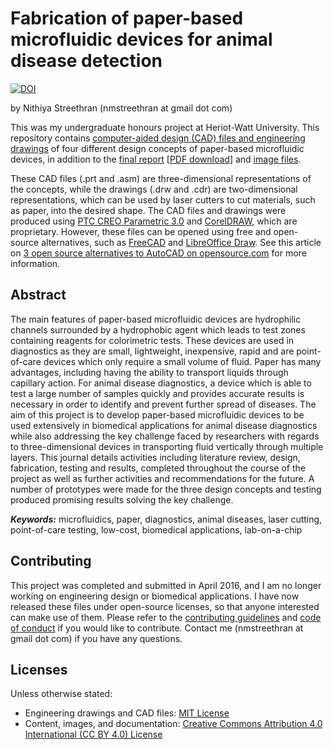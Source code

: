 # Fabrication of paper-based microfluidic devices for animal disease detection

[![DOI](https://zenodo.org/badge/DOI/10.5281/zenodo.2669595.svg)](https://doi.org/10.5281/zenodo.2669595)

by Nithiya Streethran (nmstreethran at gmail dot com)

This was my undergraduate honours project at Heriot-Watt University. This repository contains [computer-aided design (CAD) files and engineering drawings](CAD_files/) of four different design concepts of paper-based microfluidic devices, in addition to the [final report](docs/final_report.pdf) [[PDF download](https://raw.githubusercontent.com/nmstreethran/paper-based-microfluidics/master/docs/final_report.pdf)] and [image files](Images/).

These CAD files (.prt and .asm) are three-dimensional representations of the concepts, while the drawings (.drw and .cdr) are two-dimensional representations, which can be used by laser cutters to cut materials, such as paper, into the desired shape. The CAD files and drawings were produced using [PTC CREO Parametric 3.0](https://www.ptc.com/en/products/creo/parametric) and [CorelDRAW](https://www.coreldraw.com/en/), which are proprietary. However, these files can be opened using free and open-source alternatives, such as [FreeCAD](https://www.freecadweb.org/) and [LibreOffice Draw](https://www.libreoffice.org/discover/draw/). See this article on [3 open source alternatives to AutoCAD on opensource.com](https://opensource.com/alternatives/autocad) for more information.

## Abstract

The main features of paper-based microfluidic devices are hydrophilic channels surrounded by a hydrophobic agent which leads to test zones containing reagents for colorimetric tests. These devices are used in diagnostics as they are small, lightweight, inexpensive, rapid and are point-of-care devices which only require a small volume of fluid. Paper has many advantages, including having the ability to transport liquids through capillary action. For animal disease diagnostics, a device which is able to test a large number of samples quickly and provides accurate results is necessary in order to identify and prevent further spread of diseases. The aim of this project is to develop paper-based microfluidic devices to be used extensively in biomedical applications for animal disease diagnostics while also addressing the key challenge faced by researchers with regards to three-dimensional devices in transporting fluid vertically through multiple layers. This journal details activities including literature review, design, fabrication, testing and results, completed throughout the course of the project as well as further activities and recommendations for the future. A number of prototypes were made for the three design concepts and testing produced promising results solving the key challenge.

***Keywords:*** microfluidics, paper, diagnostics, animal diseases, laser cutting, point-of-care testing, low-cost, biomedical applications, lab-on-a-chip

## Contributing

This project was completed and submitted in April 2016, and I am no longer working on engineering design or biomedical applications. I have now released these files under open-source licenses, so that anyone interested can make use of them. Please refer to the [contributing guidelines](CONTRIBUTING.md) and [code of conduct](CODE_OF_CONDUCT.md) if you would like to contribute. Contact me (nmstreethran at gmail dot com) if you have any questions.

## Licenses

Unless otherwise stated:

- Engineering drawings and CAD files: [MIT License](https://opensource.org/licenses/MIT)
- Content, images, and documentation: [Creative Commons Attribution 4.0 International (CC BY 4.0) License](https://creativecommons.org/licenses/by/4.0/)
